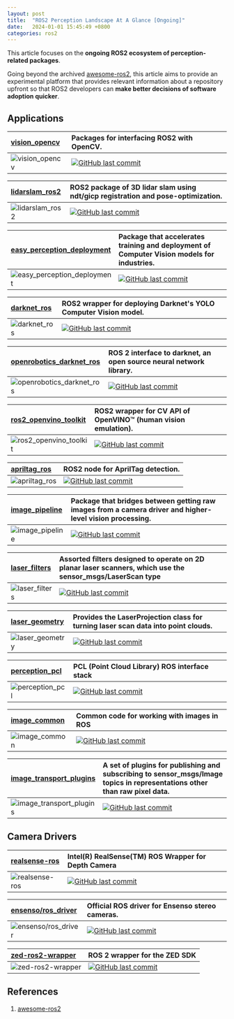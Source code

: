 ```yaml
---
layout: post
title:  "ROS2 Perception Landscape At A Glance [Ongoing]"
date:   2024-01-01 15:45:49 +0800
categories: ros2
---
```



This article focuses on the **ongoing ROS2 ecosystem of perception-related packages**. 

Going beyond the archived [awesome-ros2](https://github.com/fkromer/awesome-ros2/), this article aims to provide an experimental platform that provides relevant information about a repository upfront so that ROS2 developers can **make better decisions of software adoption quicker**.  

## **Applications**

| [vision_opencv](https://github.com/ros-perception/vision_opencv/tree/ros2) | Packages for interfacing ROS2 with OpenCV. |
|:----------|:----------|
| ![vision_opencv](https://img.shields.io/github/stars/ros-perception/vision_opencv.svg) | [![GitHub last commit](https://img.shields.io/github/last-commit/ros-perception/vision_opencv.svg?style=flat)]() |

| [lidarslam_ros2](https://github.com/rsasaki0109/lidarslam_ros2) | ROS2 package of 3D lidar slam using ndt/gicp registration and pose-optimization. |
|:----------|:----------|
| ![lidarslam_ros2](https://img.shields.io/github/stars/rsasaki0109/lidarslam_ros2.svg) | [![GitHub last commit](https://img.shields.io/github/last-commit/rsasaki0109/lidarslam_ros2.svg?style=flat)]() |

| [easy_perception_deployment](https://github.com/ros-industrial/easy_perception_deployment) | Package that accelerates training and deployment of Computer Vision models for industries. |
|:----------|:----------|
| ![easy_perception_deployment](https://img.shields.io/github/stars/ros-industrial/easy_perception_deployment.svg) | [![GitHub last commit](https://img.shields.io/github/last-commit/ros-industrial/easy_perception_deployment.svg?style=flat)]() |

| [darknet_ros](https://github.com/leggedrobotics/darknet_ros/tree/ros2) | ROS2 wrapper for deploying Darknet's YOLO Computer Vision model. |
|:----------|:----------|
| ![darknet_ros](https://img.shields.io/github/stars/leggedrobotics/darknet_ros.svg) | [![GitHub last commit](https://img.shields.io/github/last-commit/leggedrobotics/darknet_ros.svg?style=flat)]() |

| [openrobotics_darknet_ros](https://github.com/ros2/openrobotics_darknet_ros/tree/ros2) | ROS 2 interface to darknet, an open source neural network library.  |
|:----------|:----------|
| ![openrobotics_darknet_ros](https://img.shields.io/github/stars/ros2/openrobotics_darknet_ros.svg) | [![GitHub last commit](https://img.shields.io/github/last-commit/ros2/openrobotics_darknet_ros.svg?style=flat)]() |

| [ros2_openvino_toolkit](https://github.com/intel/ros2_openvino_toolkit) | ROS2 wrapper for CV API of OpenVINO™ (human vision emulation). |
|:----------|:----------|
| ![ros2_openvino_toolkit](https://img.shields.io/github/stars/intel/ros2_openvino_toolkit.svg) | [![GitHub last commit](https://img.shields.io/github/last-commit/intel/ros2_openvino_toolkit.svg?style=flat)]() |

| [apriltag_ros](https://github.com/christianrauch/apriltag_ros) | ROS2 node for AprilTag detection. |
|:----------|:----------|
| ![apriltag_ros](https://img.shields.io/github/stars/christianrauch/apriltag_ros.svg) | [![GitHub last commit](https://img.shields.io/github/last-commit/christianrauch/apriltag_ros.svg?style=flat)]() |

| [image_pipeline](https://github.com/ros-perception/image_pipeline) | Package that bridges between getting raw images from a camera driver and higher-level vision processing. |
|:----------|:----------|
| ![image_pipeline](https://img.shields.io/github/stars/ros-perception/image_pipeline.svg) | [![GitHub last commit](https://img.shields.io/github/last-commit/ros-perception/image_pipeline.svg?style=flat)]() |

| [laser_filters](https://github.com/ros-perception/laser_filters) | Assorted filters designed to operate on 2D planar laser scanners, which use the sensor_msgs/LaserScan type |
|:----------|:----------|
| ![laser_filters](https://img.shields.io/github/stars/ros-perception/laser_filters.svg) | [![GitHub last commit](https://img.shields.io/github/last-commit/ros-perception/laser_filters.svg?style=flat)]() |

| [laser_geometry](https://github.com/ros-perception/laser_geometry) | Provides the LaserProjection class for turning laser scan data into point clouds.  |
|:----------|:----------|
| ![laser_geometry](https://img.shields.io/github/stars/ros-perception/laser_geometry.svg) | [![GitHub last commit](https://img.shields.io/github/last-commit/ros-perception/laser_geometry.svg?style=flat)]() |

| [perception_pcl](https://github.com/ros-perception/perception_pcl) | PCL (Point Cloud Library) ROS interface stack  |
|:----------|:----------|
| ![perception_pcl](https://img.shields.io/github/stars/ros-perception/perception_pcl.svg) | [![GitHub last commit](https://img.shields.io/github/last-commit/ros-perception/perception_pcl.svg?style=flat)]() |

| [image_common](https://github.com/ros-perception/image_common) | Common code for working with images in ROS  |
|:----------|:----------|
| ![image_common](https://img.shields.io/github/stars/ros-perception/image_common.svg) | [![GitHub last commit](https://img.shields.io/github/last-commit/ros-perception/image_common.svg?style=flat)]() |

| [image_transport_plugins](https://github.com/ros-perception/image_transport_plugins) | A set of plugins for publishing and subscribing to sensor_msgs/Image topics in representations other than raw pixel data.   |
|:----------|:----------|
| ![image_transport_plugins](https://img.shields.io/github/stars/ros-perception/image_transport_plugins.svg) | [![GitHub last commit](https://img.shields.io/github/last-commit/ros-perception/image_transport_plugins.svg?style=flat)]() |

## **Camera Drivers**

| [realsense-ros](https://github.com/IntelRealSense/realsense-ros) | Intel(R) RealSense(TM) ROS Wrapper for Depth Camera |
|:----------|:----------|
| ![realsense-ros](https://img.shields.io/github/stars/IntelRealSense/realsense-ros.svg) | [![GitHub last commit](https://img.shields.io/github/last-commit/IntelRealSense/realsense-ros.svg?style=flat)]() |

| [ensenso/ros_driver](https://github.com/ensenso/ros_driver) | Official ROS driver for Ensenso stereo cameras. |
|:----------|:----------|
| ![ensenso/ros_driver](https://img.shields.io/github/stars/ensenso/ros_driver.svg) | [![GitHub last commit](https://img.shields.io/github/last-commit/ensenso/ros_driver.svg?style=flat)]() |

| [zed-ros2-wrapper](https://github.com/stereolabs/zed-ros2-wrapper) | ROS 2 wrapper for the ZED SDK  |
|:----------|:----------|
| ![zed-ros2-wrapper](https://img.shields.io/github/stars/stereolabs/zed-ros2-wrapper.svg) | [![GitHub last commit](https://img.shields.io/github/last-commit/stereolabs/zed-ros2-wrapper.svg?style=flat)]() |

## **References**
1. [awesome-ros2](https://github.com/fkromer/awesome-ros2/)